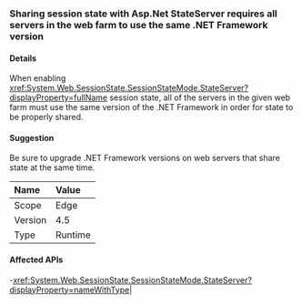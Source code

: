 ### Sharing session state with Asp.Net StateServer requires all servers in the web farm to use the same .NET Framework version

#### Details

When enabling <xref:System.Web.SessionState.SessionStateMode.StateServer?displayProperty=fullName> session state, all of the servers in the given web farm must use the same version of the .NET Framework in order for state to be properly shared.

#### Suggestion

Be sure to upgrade .NET Framework versions on web servers that share state at the same time.

| Name    | Value       |
|:--------|:------------|
| Scope   |Edge|
|Version|4.5|
|Type|Runtime

#### Affected APIs

-<xref:System.Web.SessionState.SessionStateMode.StateServer?displayProperty=nameWithType></li></ul>|
